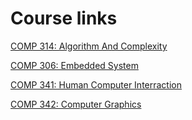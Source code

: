 # Course links

[COMP 314: Algorithm And Complexity](https://kusoe.edu.np/kulms/course/view.php?id=41)

[COMP 306: Embedded System](https://kusoe.edu.np/kulms/course/view.php?id=43)

[COMP 341: Human Computer Interraction](http://mooc.ku.edu.np/course/view.php?id=13)

[COMP 342: Computer Graphics](https://classroom.google.com/c/MTEzMzk2NTE4Mzg4)
